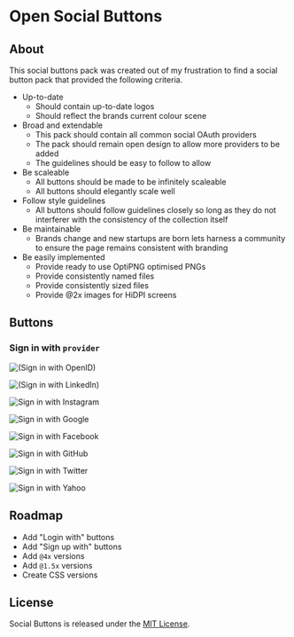 # Open Social Buttons

## About
This social buttons pack was created out of my frustration to find a social button pack that provided the following criteria.

- Up-to-date
	- Should contain up-to-date logos
	- Should reflect the brands current colour scene		
- Broad and extendable
	- This pack should contain all common social OAuth providers
	- The pack should remain open design to allow more providers to be added
	- The guidelines should be easy to follow to allow
- Be scaleable
	- All buttons should be made to be infinitely scaleable
	- All buttons should elegantly scale well
- Follow style guidelines
	- All buttons should follow guidelines closely so long as they do not interferer with the consistency of the collection itself
- Be maintainable
	- Brands change and new startups are born lets harness a community to ensure the page remains consistent with branding
- Be easily implemented
	- Provide ready to use OptiPNG optimised PNGs
	- Provide consistently named files
	- Provide consistently sized files
	- Provide @2x images for HiDPI screens	
	
## Buttons

### Sign in with `provider`

![(Sign in with OpenID)](http://f.cl.ly/items/0w3s3s2E0k3l160X240s/OpenID.png)

![(Sign in with LinkedIn)](http://f.cl.ly/items/44241o3y2o1t153H1A2R/LinkedIn.png) 

![Sign in with Instagram](http://f.cl.ly/items/2f0P1K3A2b141O0t0m3k/Instagram.png)

![Sign in with Google](http://f.cl.ly/items/393G1D1s073P3a27333J/Google.png)

![Sign in with Facebook](http://f.cl.ly/items/2S2H1g0N3a0U0G1x1r28/Facebook.png)

![Sign in with GitHub](http://f.cl.ly/items/0b112C2U2Q1N3A3x0m09/GitHub.png)

![Sign in with Twitter](http://f.cl.ly/items/2L162x1w0S270F3C3d3o/Twitter.png)

![Sign in with Yahoo](http://f.cl.ly/items/0U3c2K2J3k2p2U1X0N0Y/Yahoo.png)


## Roadmap

- Add "Login with" buttons
- Add "Sign up with" buttons
- Add `@4x` versions
- Add `@1.5x` versions
- Create CSS versions

## License

Social Buttons is released under the [MIT License](http://www.opensource.org/licenses/MIT).